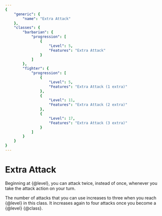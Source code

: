 ```yaml
---
{
	"generic": {
		"name": "Extra Attack"
	},
	"classes": {
		"barbarian": {
			"progression": [
				{
					"Level": 5,
					"Features": "Extra Attack"
				}
			]
		},
		"fighter": {
			"progression": [
				{
					"Level": 5,
					"Features": "Extra Attack (1 extra)"
				},
				{
					"Level": 11,
					"Features": "Extra Attack (2 extra)"
				},
				{
					"Level": 17,
					"Features": "Extra Attack (3 extra)"
				}
			]
		}
	}
}
---
```

# Extra Attack
Beginning at {@level}, you can attack twice, instead of once, whenever you take the attack action on your turn.

The number of attacks that you can use increases to three when you reach {@level} in this class.
It increases again to four attacks once you become a {@level} {@class}.
